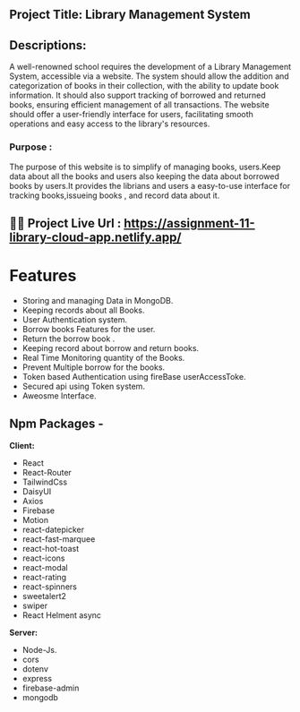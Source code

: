 ## Project Title: Library Management System

## Descriptions:

A well-renowned school requires the development of a Library Management System, accessible via a website. The system should allow the addition and categorization of books in their collection, with the ability to update book information. It should also support tracking of borrowed and returned books, ensuring efficient management of all transactions. The website should offer a user-friendly interface for users, facilitating smooth operations and easy access to the library's resources.

### Purpose :

The purpose of this website is to simplify of managing books,
users.Keep data about all the books and users also keeping the
data about borrowed books by users.It provides the librians
and users a easy-to-use interface for tracking books,issueing
books , and record data about it.

## 🚀🚀 Project Live Url : https://assignment-11-library-cloud-app.netlify.app/

# Features

- Storing and managing Data in MongoDB.
- Keeping records about all Books.
- User Authentication system.
- Borrow books Features for the user.
- Return the borrow book .
- Keeping record about borrow and return books.
- Real Time Monitoring quantity of the Books.
- Prevent Multiple borrow for the books.
- Token based Authentication using fireBase userAccessToke.
- Secured api using Token system.
- Aweosme Interface.

## Npm Packages -

**Client:**

- React
- React-Router
- TailwindCss
- DaisyUI
- Axios
- Firebase
- Motion
- react-datepicker
- react-fast-marquee
- react-hot-toast
- react-icons
- react-modal
- react-rating
- react-spinners
- sweetalert2
- swiper
- React Helment async

**Server:**

- Node-Js.
- cors
- dotenv
- express
- firebase-admin
- mongodb
